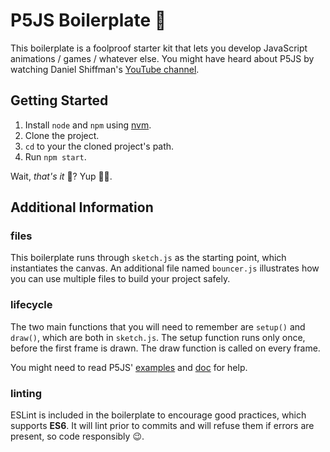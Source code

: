 # P5JS Boilerplate 🍳

This boilerplate is a foolproof starter kit that lets you develop JavaScript animations / games / whatever else.
You might have heard about P5JS by watching Daniel Shiffman's [YouTube channel](https://www.youtube.com/user/shiffman).

## Getting Started

1. Install `node` and `npm` using [nvm](https://github.com/creationix/nvm).
2. Clone the project.
3. `cd` to your the cloned project's path.
4. Run `npm start`.

Wait, *that's it* 🤔? 
Yup 🍺😏.

## Additional Information

### files

This boilerplate runs through `sketch.js` as the starting point, which instantiates the canvas.
An additional file named `bouncer.js` illustrates how you can use multiple files to build your project safely.

### lifecycle

The two main functions that you will need to remember are `setup()` and `draw()`, which are both in `sketch.js`.
The setup function runs only once, before the first frame is drawn.
The draw function is called on every frame.

You might need to read P5JS' [examples](https://p5js.org/examples/) and [doc](https://p5js.org/reference/) for help.

### linting

ESLint is included in the boilerplate to encourage good practices, which supports **ES6**.
It will lint prior to commits and will refuse them if errors are present, so code responsibly 😉.
